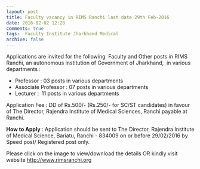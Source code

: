 ```yaml
---
layout: post
title: Faculty vacancy in RIMS Ranchi last date 29th Feb-2016   
date: 2016-02-02 12:28
comments: true
tags:  Faculty Institute Jharkhand Medical 
archive: false
---
```

Applications are invited for the following  Faculty and Other posts in RIMS Ranchi, an autonomous institution of Government of Jharkhand,   in various departments :




- Professor : 03 posts in various departments
- Associate Professor : 07 posts in various departments 
- Lecturer :  11 posts in various departments

Application Fee :  DD of Rs.500/- (Rs.250/- for SC/ST candidates) in favour of The Director, Rajendra Institute of Medical Sciences, Ranchi payable at Ranchi.

**How to Apply** : Application should be sent to The Director, Rajendra Institute of Medical Science, Bariatu, Ranchi - 834009  on or before 29/02/2016 by Speed post/ Registered post only.

Please click on the image to view/download the details OR kindly visit website <http://www.rimsranchi.org>
